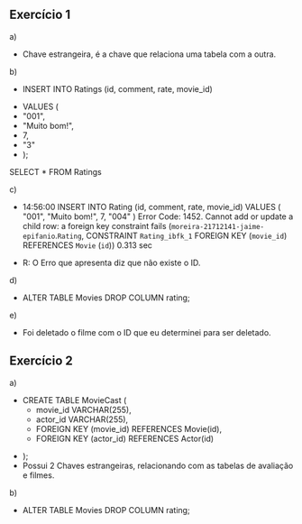 ## Exercício 1

a)

+ Chave estrangeira, é a chave que relaciona
uma tabela com a outra.

b)

+ INSERT INTO Ratings (id, comment, rate, movie_id) 
* VALUES (
* "001",
* "Muito bom!",
* 7,
* "3"
* );

SELECT * FROM Ratings

c)

+ 14:56:00	INSERT INTO Rating (id, comment, rate, movie_id)  VALUES (   "001",     "Muito bom!",     7,   "004" )	Error Code: 1452. Cannot add or update a child row: a foreign key constraint fails (`moreira-21712141-jaime-epifanio`.`Rating`, CONSTRAINT `Rating_ibfk_1` FOREIGN KEY (`movie_id`) REFERENCES `Movie` (`id`))	0.313 sec
* R: O Erro que apresenta diz que não existe o ID.

d)

+ ALTER TABLE Movies DROP COLUMN rating;

e)

+ Foi deletado o filme com o ID que eu determinei para ser deletado.

## Exercício 2

a)

+ CREATE TABLE MovieCast (
	*  	movie_id VARCHAR(255),
	*	actor_id VARCHAR(255),
   * FOREIGN KEY (movie_id) REFERENCES Movie(id),
   * FOREIGN KEY (actor_id) REFERENCES Actor(id)
* ); 
* Possui 2 Chaves estrangeiras, relacionando com as tabelas de avaliação e filmes.

b)

+ ALTER TABLE Movies DROP COLUMN rating;